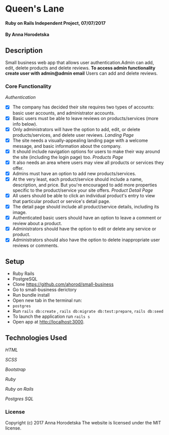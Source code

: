 # Queen's Lane

#### Ruby on Rails Independent Project, 07/07/2017

#### By Anna Horodetska

## Description

Small business web app that allows user authentication.Admin can add, edit, delete products and delete reviews. **To access admin functionality create user with admin@admin email**
Users can add and delete reviews.

### Core Functionality
*_Authentication_*
- [x] The company has decided their site requires two types of accounts: basic user accounts, and administrator accounts.
- [x] Basic users must be able to leave reviews on products/services (more info below).
- [x] Only administrators will have the option to add, edit, or delete products/services, and delete user reviews.
*_Landing Page_*
- [x] The site needs a visually-appealing landing page with a welcome message, and basic information about the company.
- [x] It should include navigation options for users to make their way around the site (including the login page) too.
*_Products Page_*
- [x] It also needs an area where users may view all products or services they offer.
- [x] Admins must have an option to add new products/services.
- [x] At the very least, each product/service should include a name, description, and price. But you're encouraged to add more properties specific to the product/service your site offers.
*_Product Detail Page_*
- [x] All users should be able to click an individual product's entry to view that particular product or service's detail page.
- [x] The detail page should include all product/service details, including its image.
- [x] Authenticated basic users should have an option to leave a comment or review about a product.
- [x] Administrators should have the option to edit or delete any service or product.
- [x] Administrators should also have the option to delete inappropriate user reviews or comments.

## Setup

* Ruby Rails
* PostgreSQL
* Clone https://github.com/ahorod/small-business
* Go to small-business derictory
* Run bundle install
* Open new tab in the terminal run:
* `postgres`
* Run `rails db:create` , `rails db:migrate db:test:prepare`, `rails db:seed`
* To launch the application run `rails s`
* Open app at [http://localhost:3000](http://localhost:3000).

## Technologies Used

_HTML_

_SCSS_

_Bootstrap_

_Ruby_

_Ruby on Rails_

_Postgres SQL_

### License

Copyright (c) 2017 Anna Horodetska
The website is licensed under the MIT license.
